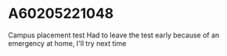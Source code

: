 # A60205221048
Campus placement test
Had to leave the test early because of an emergency at home, I'll try next time
